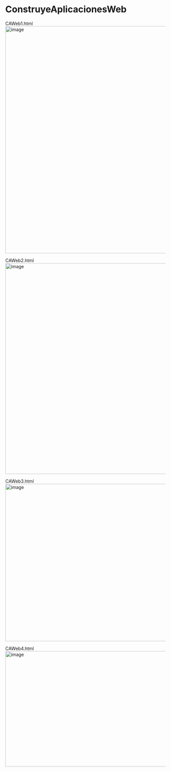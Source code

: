 # ConstruyeAplicacionesWeb

CAWeb1.html <br>
<img width="571" height="714" alt="image" src="https://github.com/user-attachments/assets/8002323b-68e3-4543-8bbb-7d7283a1437a" />

CAWeb2.html <br>
<img width="1331" height="663" alt="image" src="https://github.com/user-attachments/assets/d140b105-24c6-4706-99b8-3cfd9b889861" />

CAWeb3.html <br>
<img width="1045" height="495" alt="image" src="https://github.com/user-attachments/assets/7d58fc31-1399-441e-9a44-b592152fee51" />

CAWeb4.html <br>
<img width="888" height="363" alt="image" src="https://github.com/user-attachments/assets/ec2a4901-6871-43f1-8a95-4b72f786c3e5" />
